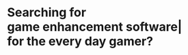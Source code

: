 <h1 class="notranslate">Searching for <br><span><div class="Typewriter" data-testid="typewriter-wrapper"><span class="Typewriter__wrapper">game enhancement software</span><span class="Typewriter__cursor">|</span></div></span> for the every day gamer?</h1>
